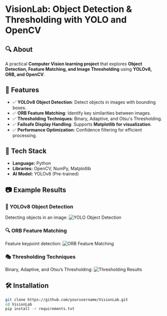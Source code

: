 # VisionLab: Object Detection & Thresholding with YOLO and OpenCV

## 🔍 About
A practical **Computer Vision learning project** that explores **Object Detection, Feature Matching, and Image Thresholding** using **YOLOv8, ORB, and OpenCV**.

## 🚀 Features
- ✅ **YOLOv8 Object Detection**: Detect objects in images with bounding boxes.
- ✅ **ORB Feature Matching**: Identify key similarities between images.
- ✅ **Thresholding Techniques**: Binary, Adaptive, and Otsu's Thresholding.
- ✅ **Failsafe Display Handling**: Supports **Matplotlib for visualization**.
- ✅ **Performance Optimization**: Confidence filtering for efficient processing.

## 📌 Tech Stack
- **Language:** Python
- **Libraries:** OpenCV, NumPy, Matplotlib
- **AI Model:** YOLOv8 (Pre-trained)

## 📷 Example Results

### 🎯 YOLOv8 Object Detection
Detecting objects in an image:
![YOLO Object Detection](assets/yolo_result.png)

### 🔍 ORB Feature Matching
Feature keypoint detection:
![ORB Feature Matching](assets/orb_features.png)

### 🎭 Thresholding Techniques
Binary, Adaptive, and Otsu’s Thresholding:
![Thresholding Results](assets/threshold_results.png)


## 🛠️ Installation
```bash
git clone https://github.com/yourusername/VisionLab.git
cd VisionLab
pip install -r requirements.txt
